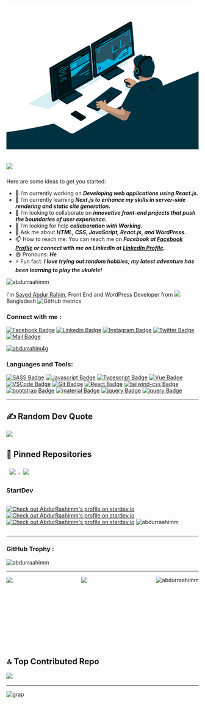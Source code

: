 







<img src="code.gif"/><br>
<!--- ## Hi there <img src="https://user-images.githubusercontent.com/1303154/88677602-1635ba80-d120-11ea-84d8-d263ba5fc3c0.gif" width="28px" alt="hi"/>-->
## <img src="https://readme-typing-svg.herokuapp.com/?font=Righteous&size=35&center=false&vCenter=false&width=500&height=70&duration=4000&lines=Hi+There!+👋;+I'm+Abdur+Rahim!;+Front+End+and;+WordPress+Developer" />
Here are some ideas to get you started:

- 🔭 I’m currently working on **_Developing web applications using React.js._**
- 🌱 I’m currently learning **_Next.js to enhance my skills in server-side rendering and static site generation._**
- 👯 I’m looking to collaborate on **_innovative front-end projects that push the boundaries of user experience._**
- 🤔 I’m looking for help **_collaboration with Working._**
- 💬 Ask me about **_HTML, CSS, JavaScript, React.js, and WordPress._**
- 📫 How to reach me: You can reach me on **_Facebook at [Facebook Profile](https://www.facebook.com/Rahim72446/) or connect with me on LinkedIn at [LinkedIn Profile](https://www.linkedin.com/in/abdur-rahim4g/)._**
- 😄 Pronouns: **_He_**
- ⚡ Fun fact: **_I love trying out random hobbies; my latest adventure has been learning to play the ukulele!_**
<img src="https://komarev.com/ghpvc/?username=abdurraahimm&label=Profile%20views&color=0e75b6&style=flat" alt="abdurraahimm" />

I'm [Sayed Abdur Rahim](#), Front End and WordPress Developer from <img src="https://image.flaticon.com/icons/svg/323/323299.svg" width="13"/> Bangladesh
![GitHub metrics](https://metrics.lecoq.io/AbdurRaahimm)  

### Connect with me :

[![Facebook Badge](https://img.shields.io/badge/Facebook-1877F2?style=for-the-badge&logo=facebook&logoColor=white)](https://www.facebook.com/AbdurRahim1996) 
[![Linkedin Badge](https://img.shields.io/badge/LinkedIn-0077B5?style=for-the-badge&logo=linkedin&logoColor=white)](https://www.linkedin.com/in/abdur-rahim4g/) 
[![Instagram Badge](https://img.shields.io/badge/Instagram-E4405F?style=for-the-badge&logo=instagram&logoColor=white)](https://www.instagram.com/abdurrahim4g/) 
[![Twitter Badge](https://img.shields.io/badge/Twitter-1DA1F2?style=for-the-badge&logo=twitter&logoColor=white)](https://twitter.com/AbdurRahim4G) 
[![Mail Badge](https://img.shields.io/badge/Gmail-D14836?style=for-the-badge&logo=gmail&logoColor=white)](mailto:rahim703936@gmail.com)

<a href="https://twitter.com/abdurrahim4g" target="blank"><img src="https://img.shields.io/twitter/follow/abdurrahim4g?logo=twitter&style=for-the-badge" alt="abdurrahim4g" /></a>


### Languages and Tools:

[![SASS Badge](https://img.shields.io/badge/Sass-CC6699?style=for-the-badge&logo=sass&logoColor=white)](#) 
[![Javascript Badge](https://img.shields.io/badge/-Javascript-F0DB4F?style=for-the-badge&labelColor=black&logo=javascript&logoColor=F0DB4F)](#) 
[![Typescript Badge](https://img.shields.io/badge/-Typescript-007acc?style=for-the-badge&labelColor=black&logo=typescript&logoColor=007acc)](#) 
[![Vue Badge](https://img.shields.io/badge/Vue.js-35495E?style=for-the-badge&logo=vuedotjs&logoColor=4FC08D)](#) 
[![VSCode Badge](https://img.shields.io/badge/Visual_Studio-5C2D91?style=for-the-badge&logo=visual%20studio&logoColor=white)](#) 
[![Git Badge](https://img.shields.io/badge/Git-F05032?style=for-the-badge&logo=git&logoColor=white)](#)
[![React Badge](https://img.shields.io/badge/React-20232A?style=for-the-badge&logo=react&logoColor=61DAFB)](#)
[![tailwind-css Badge](https://img.shields.io/badge/Tailwind_CSS-38B2AC?style=for-the-badge&logo=tailwind-css&logoColor=white)](#)
[![bootstrap Badge](https://img.shields.io/badge/Bootstrap-563D7C?style=for-the-badge&logo=bootstrap&logoColor=white)](#)
[![material Badge](https://img.shields.io/badge/Material--UI-0081CB?style=for-the-badge&logo=material-ui&logoColor=white)](#)
[![jquery Badge](https://img.shields.io/badge/jQuery-0769AD?style=for-the-badge&logo=jquery&logoColor=white)](#)
[![jquery Badge](https://img.shields.io/badge/next.js-000000?style=for-the-badge&logo=nextdotjs&logoColor=white)](#)





<hr>

## ✍️ Random Dev Quote
![](https://quotes-github-readme.vercel.app/api?type=horizontal&theme=radical)

## 📌 Pinned Repositories

<a href="https://github.com/AbdurRaahimm/react-vite-tailwind-starter">
  <img align="center" style="margin:0.5rem" src="https://github-readme-stats.vercel.app/api/pin/?username=AbdurRaahimm&repo=react-vite-tailwind-starter&title_color=ffffff&text_color=c9cacc&icon_color=4AB197&bg_color=1A2B34" />
</a>

<a href="https://github.com/AbdurRaahimm/node-mongodb-connect-starter">
  <img align="center" style="margin:0.5rem" src="https://github-readme-stats.vercel.app/api/pin/?username=AbdurRaahimm&repo=node-mongodb-connect-starter&title_color=ffffff&text_color=c9cacc&icon_color=4AB197&bg_color=1A2B34" />
</a>

### StartDev
<div  style="display: flex; justify-content: space-between; flex-wrap: wrap;">
  
  [![Check out AbdurRaahimm's profile on stardev.io](https://stardev.io/developers/AbdurRaahimm/badge/languages/global.svg)](https://stardev.io/developers/AbdurRaahimm)
  [![Check out AbdurRaahimm's profile on stardev.io](https://stardev.io/developers/AbdurRaahimm/badge/languages/country.svg)](https://stardev.io/developers/AbdurRaahimm)
  [![Check out AbdurRaahimm's profile on stardev.io](https://stardev.io/developers/AbdurRaahimm/badge/languages/locality.svg)](https://stardev.io/developers/AbdurRaahimm)
  <img src="https://github-profile-trophy.vercel.app/?username=AbdurRaahimm" alt="abdurraahimm" />
  
</div>
<hr>


### GitHub Trophy :
<img src="https://github-profile-trophy.vercel.app/?username=AbdurRaahimm" alt="abdurraahimm" />

<hr>

<div  style="display: flex; justify-content: space-between; flex-wrap: wrap;">
  <!-- <img align="right"  src="https://github-readme-stats.vercel.app/api/top-langs?username=AbdurRaahimm&show_icons=true&theme=gotham" alt="abdurraahimm" /> -->
 <img height="180em" src="https://github-readme-stats-eight-theta.vercel.app/api?username=AbdurRaahimm&show_icons=true&theme=algolia&include_all_commits=true&count_private=true"/>
<!-- <img src="https://github-readme-stats.vercel.app/api?username=AbdurRaahimm&show_icons=true&theme=gotham" alt="AbdurRaahimm" /> -->
<img height="180em" src="https://github-readme-stats-eight-theta.vercel.app/api/top-langs/?username=AbdurRaahimm&layout=compact&langs_count=8&theme=algolia"/>
<img  src="https://github-readme-streak-stats.herokuapp.com/?user=AbdurRaahimm&show_icons=true&theme=gotham" alt="abdurraahimm" />
</div>


## 🔝 Top Contributed Repo
![](https://github-contributor-stats.vercel.app/api?username=AbdurRaahimm&limit=5&theme=dark&combine_all_yearly_contributions=true)

<hr>
<!-- ![GitHub Activity Graph](https://activity-graph.herokuapp.com/graph?username=AbdurRaahimm) -->
<img src="https://activity-graph.herokuapp.com/graph?username=AbdurRaahimm" alt=" grap " />
<!--  <img align="center" src="https://github-readme-stats.vercel.app/api/wakatime?username=AbdurRahim&show_icons=true&theme=gotham" alt="abdurraahimm" /> -->

<!-- <img src="https://wakatime.com/share/@AbdurRahim/cb6e521d-184d-487b-bdae-b92382bb9472.svg"></img> -->

